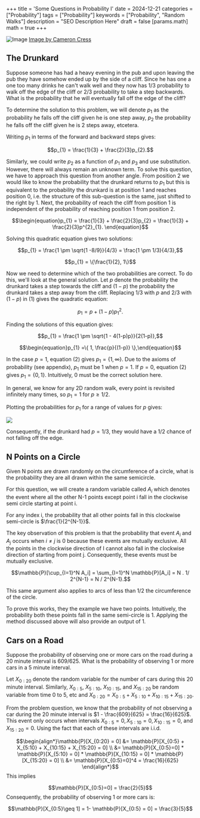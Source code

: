 +++
title = 'Some Questions in Probability I'
date = 2024-12-21
categories = ["Probability"]
tags = ["Probability"]
keywords = ["Probability", "Random Walks"]
description = "SEO Description Here"
draft = false
[params.math]
math = true
+++

![Image](/images/cameron-cress-OZZIrjLTmA8-unsplash.jpg)
[Image by Cameron Cress](https://unsplash.com/@cam_cress)

## The Drunkard

Suppose someone has had a heavy evening in the pub and upon leaving the pub they have somehow ended up by the side of a cliff. Since he has one a one too many drinks he can't walk well and they now has 1/3 probability to walk off the edge of the cliff or 2/3 probability to take a step backwards. What is the probability that he will eventually fall off the edge of the cliff?

To determine the solution to this problem, we will denote $p_{1}$ as the probability he falls off the cliff given he is one step away, $p_{2}$ the probability he falls off the cliff given he is 2 steps away, etcetera.

Writing $p_{1}$ in terms of the forward and backward steps gives:

$$p_{1} = \frac{1}{3} + \frac{2}{3}p_{2}.$$

Similarly, we could write $p_{2}$ as a function of $p_{1}$ and $p_{3}$ and use substitution. However, there will always remain an unknown term. To solve this question, we have to approach this question from another angle. From position 2 we would like to know the probability that the drunkard returns to $p_{1}$ but this is equivalent to the probability the drunkard is at position 1 and reaches position 0, i.e. the structure of this sub-question is the same, just shifted to the right by 1. Next, the probability of reach the cliff from position 1 is independent of the probability of reaching position 1 from position 2.

$$\begin{equation}p_{1} = \frac{1}{3} + \frac{2}{3}p_{2} = \frac{1}{3} + \frac{2}{3}p^{2}_{1}. \end{equation}$$

Solving this quadratic equation gives two solutions:

$$p_{1} = \frac{1 \pm \sqrt{1 -8/9}}{4/3} = \frac{1 \pm 1/3}{4/3},$$

$$p_{1} = \{\frac{1}{2}, 1\}$$

Now we need to determine which of the two probabilities are correct. To do this, we'll look at the general solution. Let $p$ denote the probability the drunkard takes a step towards the cliff and $(1-p)$ the probability the drunkard takes a step away from the cliff. Replacing $1/3$ with $p$ and $2/3$ with $(1-p)$ in (1) gives the quadratic equation:

$$p_{1} = p + (1-p) p^{2}_{1}.$$

Finding the solutions of this equation gives:

$$p_{1} = \frac{1 \pm \sqrt{1 - 4(1-p)p}}{2(1-p)},$$

$$\begin{equation}p_{1} =\{ 1, \frac{p}{(1-p)} \},\end{equation}$$

In the case $p = 1$, equation (2) gives $p_{1} = \{1, \infty \}$. Due to the axioms of probability (see appendix), $p_{1}$ must be 1 when $p=1$. If $p = 0$, equation (2) gives $p_{1} = \{0, 1\}$. Intuitively, 0 must be the correct solution here.

In general, we know for any 2D random walk, every point is revisited infinitely many times, so $p_{1} = 1$ for $p \geq 1/2$.

Plotting the probabilities for $p_{1}$ for a range of values for $p$ gives:

![](https://mathstoml.ghost.io/content/images/2024/10/Probability-of-Falling-of-the-Edge-for-different-values-of-p-1.png)

Consequently, if the drunkard had $p = 1/3$, they would have a $1/2$ chance of not falling off the edge.

## N Points on a Circle

Given N points are drawn randomly on the circumference of a circle, what is the probability they are all drawn within the same semicircle.

For this question, we will create a random variable called $A_i$ which denotes the event where all the other N-1 points except point i fall in the clockwise semi circle starting at point i.

For any index i, the probability that all other points fall in this clockwise semi-circle is $\frac{1}{2^{N-1}}$.

The key observation of this problem is that the probability that event $A_i$ and $A_j$ occurs when $i \neq j$ is 0 because these events are mutually exclusive. All the points in the clockwise direction of I cannot also fall in the clockwise direction of starting from point j. Consequently, these events must be mutually exclusive.

$$\mathbb{P}[\cup_{I=1}^N A_i] = \sum_{I=1}^N \mathbb{P}[A_i] = N . 1/ 2^{N-1} = N / 2^{N-1}.$$

This same argument also applies to arcs of less than 1/2 the circumference of the circle.

To prove this works, they the example we have two points. Intuitively, the probability both these points fall in the same semi-circle is 1. Applying the method discussed above will also provide an output of 1.

## Cars on a Road

Suppose the probability of observing one or more cars on the road during a 20 minute interval is 609/625. What is the probability of observing 1 or more cars in a 5 minute interval.

Let $X_{0:20}$ denote the random variable for the number of cars during this 20 minute interval. Similarly, $X_{0:5}$, $X_{5:10}$, $X_{10:15}$, and $X_{15:20}$ be random variable from time 0 to 5, etc and $X_{0:20} = X_{0:5} + X_{5:10} + X_{10:15} + X_{15:20}$.

From the problem question, we know that the probability of not observing a car during the 20 minute interval is $1 - \frac{609}{625} = \frac{16}{625}$. This event only occurs when intervals $X_{0:5} =0, X_{5:10}=0,  X_{10:15} = 0,$ and $X_{15:20}=0$. Using the fact that each of these intervals are i.i.d.

$$\begin{align*}\mathbb{P}[X_{0:20} = 0] &= \mathbb{P}[X_{0:5} + X_{5:10} + X_{10:15} + X_{15:20} = 0] \\ &= \mathbb{P}[X_{0:5}=0] * \mathbb{P}[X_{5:10} = 0] * \mathbb{P}[X_{10:15} = 0] * \mathbb{P}[X_{15:20} = 0] \\   &= \mathbb{P}[X_{0:5}=0]^4 = \frac{16}{625} \end{align*}$$
This implies

$$\mathbb{P}[X_{0:5}=0] = \frac{2}{5}$$
Consequently, the probability of observing 1 or more cars is:

$$\mathbb{P}[X_{0:5}\geq 1] = 1- \mathbb{P}[X_{0:5} = 0] = \frac{3}{5}$$
